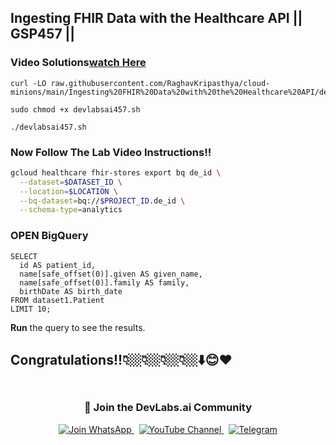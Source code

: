 
## Ingesting FHIR Data with the Healthcare API || GSP457 ||

### Video Solutions[watch Here]()

```
curl -LO raw.githubusercontent.com/RaghavKripasthya/cloud-minions/main/Ingesting%20FHIR%20Data%20with%20the%20Healthcare%20API/devlabsai457.sh

sudo chmod +x devlabsai457.sh

./devlabsai457.sh
```

### Now Follow The Lab Video Instructions!!


```bash
gcloud healthcare fhir-stores export bq de_id \
  --dataset=$DATASET_ID \
  --location=$LOCATION \
  --bq-dataset=bq://$PROJECT_ID.de_id \
  --schema-type=analytics
```


### OPEN BigQuery 

    SELECT
      id AS patient_id,
      name[safe_offset(0)].given AS given_name,
      name[safe_offset(0)].family AS family,
      birthDate AS birth_date
    FROM dataset1.Patient
    LIMIT 10;
  
 **Run** the query to see the results.

## Congratulations!!👇🏼👇🏼👇🏼👇🏼⬇️😊❤️
<div align="center" style="padding: 5px;">
  <h3>📱 Join the DevLabs.ai Community</h3>
  
  <a href="https://chat.whatsapp.com/BeGG0HXiM469i3WFMgm4qs">
    <img src="https://img.shields.io/badge/Join_WhatsApp-25D366?style=for-the-badge&logo=whatsapp&logoColor=white" alt="Join WhatsApp">
  </a>
  &nbsp;
  <a href="https://www.youtube.com/channel/UCVFPYmP2CZvVmICxw7YHT8A">
    <img src="https://img.shields.io/badge/Subscribe-Devlabs%20ai-FF0000?style=for-the-badge&logo=youtube&logoColor=white" alt="YouTube Channel">
  </a>
  &nbsp;
  <a href="https://t.me/DevLabsai">
    <img src="https://img.shields.io/badge/DevLabsai-chats%20&Updates-0077B5?style=for-the-badge&logo=Telegram&logoColor=white" alt="Telegram">
</a>


</div>

